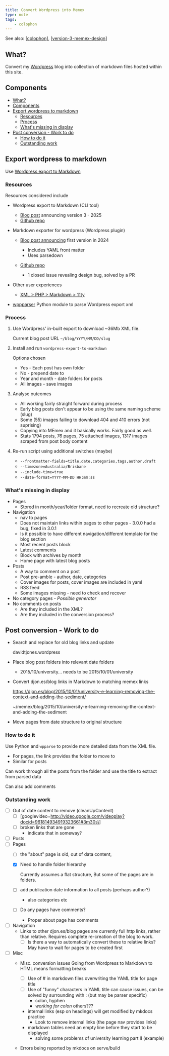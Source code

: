 ```yaml
---
title: Convert Wordpress into Memex
type: note
tags: 
    - colophon
---
```


See also: [[colophon]], [[version-3-memex-design]]

## What?

Convert my [Wordpress](https://djon.es/blog) blog into collection of markdown files hosted within this site.

## Components

- [What?](#what)
- [Components](#components)
- [Export wordpress to markdown](#export-wordpress-to-markdown)
  - [Resources](#resources)
  - [Process](#process)
  - [What's missing in display](#whats-missing-in-display)
- [Post conversion - Work to do](#post-conversion---work-to-do)
  - [How to do it](#how-to-do-it)
  - [Outstanding work](#outstanding-work)

## Export wordpress to markdown

Use [Wordpress export to Markdown](https://github.com/lonekorean/wordpress-export-to-markdown)

### Resources

Resources considered include

- Wordpress export to Markdown (CLI tool)

    - [Blog post](https://codersblock.com/blog/announcing-wordpress-export-to-markdown-v3/) announcing version 3 - 2025
    - [Github repo](https://github.com/lonekorean/wordpress-export-to-markdown)

- Markdown exporter for wordpress (Wordpress plugin)

    - [Blog post announcing](https://robertdevore.com/introducing-markdown-exporter-for-wordpress/) first version in 2024

        - Includes YAML front matter
        - Uses parsedown
    - [Github repo](https://github.com/robertdevore/markdown-exporter-for-wordpress)

        - 1 closed issue revealing design bug, solved by a PR

- Other user experiences

    - [XML > PHP > Markdown > 11ty](https://randomcoding.com/blog/2023-06-12-wordpress-to-markdown-and-then-on-to-11ty/)

- [wppparser](https://github.com/marteinn/wpparser) Python module to parse Wordpress export xml

### Process

1. Use Wordpress' in-built export to download ~36Mb XML file.

    Current blog post URL `~/blog/YYYY/MM/DD/slug`

2. Install and run `wordpress-export-to-markdown`

    Options chosen

    - Yes - Each post has own folder
    - No - prepend date to 
    - Year and month - date folders for posts
    - All images - save images

3. Analyse outcomes

    - All working fairly straight forward during process
    - Early blog posts don't appear to be using the same naming scheme (slug)
    - Some (55) images failing to download 404 and 410 errors (not suprising)
    - Copying into MEmex and it basically works. Fairly good as well.
    - Stats
        1794 posts, 76 pages, 75 attached images, 1317 images scraped from post body content

4. Re-run script using additional switches (maybe)

    - `--frontmatter-fields=title,date,categories,tags,author,draft` 
    - `--timezone=Australia/Brisbane`
    - `--include-time=true`
    - `--date-format=YYYY-MM-DD HH:mm:ss`

### What's missing in display

- Pages
    - Stored in month/year/folder format, need to recreate old structure?
- Navigation
    - nav to pages
    - Does not maintain links within pages to other pages - 3.0.0 had a bug, fixed in 3.0.1
    - Is it possible to have different navigation/different template for the blog section
    - Most recent posts block
    - Latest comments
    - Block with archives by month
    - Home page with latest blog posts
- Posts 
  - A way to comment on a post
  - Post pre-amble - author, date, categories
  - Cover images for posts, cover images are included in yaml
  - RSS feed
  - Some images missing - need to check and recover
- No category pages - _Possible generator_
- No comments on posts
    - Are they included in the XML?
    - Are they included in the conversion process?

## Post conversion - Work to do

- Search and replace for old blog links and update

    davidtjones.wordpress

- Place blog post folders into relevant date folders

    - 2015/10/university... needs to be 2015/10/01/university

- Convert djon.es/blog links in Markdown to matching memex links 

    https://djon.es/blog/2015/10/01/university-e-learning-removing-the-context-and-adding-the-sediment/

    ~/memex/blog/2015/10/university-e-learning-removing-the-context-and-adding-the-sediment

- Move pages from date structure to original structure

### How to do it

Use Python and `wpparse` to provide more detailed data from the XML file.

- For pages, the link provides the folder to move to
- Similar for posts

Can work through all the posts from the folder and use the title to extract from parsed data

Can also add comments

### Outstanding work

- [ ] Out of date content to remove (cleanUpContent) 
    - [ ] \[googlevideo=http://video.google.com/videoplay?docid=961814934919323661#3m30s\]
    - [ ] broken links that are gone
        - indicate that in someway?


- [ ] Posts
- [ ] Pages
    - [ ] the "about" page is old, out of data content, 
    - [x] Need to handle folder hierarchy

        Currently assumes a flat structure, But some of the pages are in folders.
    - [ ] add publication date information to all posts (perhaps author?)
        - also categories etc
    - [ ] Do any pages have comments?

        - Proper about page has comments
- [ ] Navigation
    - Links to other djon.es/blog pages are currently full http links, rather than relative. Requires complete re-creation of the blog to work.
        - [ ] Is there a way to automatically convert these to relative links? 
            May have to wait for pages to be created first
- [ ] Misc
    - Misc. conversion issues
        Going from Wordpress to Markdown to HTML means formatting breaks 

        - [ ] Use of # in markdown files overwriting the YAML title for page title 
        - [ ] Use of "funny" characters in YAML title can cause issues, can be solved by surrounding with : (but may be parser specific)
            - colon, hyphen
            - _working for colon_ others???
        - internal links (esp on headings) will get modified by mkdocs practice 
            - Look to remove internal links (the page nav provides links)
        - markdown tables need an empty line before they start to be displayed
            - solving some problems of university learning part II (example)
    - Errors being reported by mkdocs on serve/build







[//begin]: # "Autogenerated link references for markdown compatibility"
[colophon]: colophon "About (Colophon)"
[version-3-memex-design]: version-3-memex-design "Memex - Version 3"
[//end]: # "Autogenerated link references"